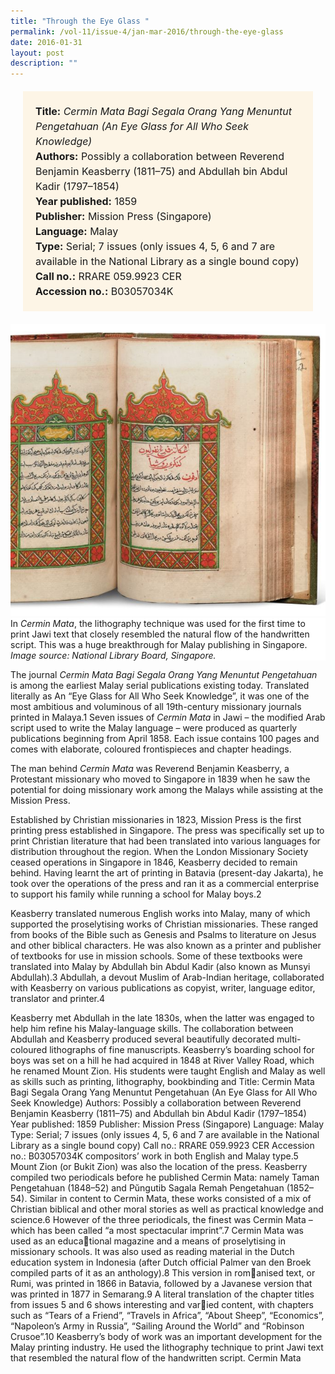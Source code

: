 ```yaml
---
title: "Through the Eye Glass "
permalink: /vol-11/issue-4/jan-mar-2016/through-the-eye-glass
date: 2016-01-31
layout: post
description: ""
---
```

<span style="background-colour: #fdf5e6; padding: 20px; margin: 20px; background:#fdf5e6; display:block; font-size:1rem; line-height:1.5rem;"> 
	<b>Title:</b> <i>Cermin Mata Bagi Segala Orang Yang 
	Menuntut Pengetahuan (An Eye Glass for All Who Seek Knowledge)</i><br>
<b>Authors:</b> Possibly a collaboration between Reverend Benjamin Keasberry (1811–75) and Abdullah bin Abdul Kadir (1797–1854)<br>
<b>Year published:</b> 1859<br>
<b>Publisher:</b> Mission Press (Singapore)<br>
<b>Language:</b> Malay<br>
<b>Type:</b> Serial; 7 issues (only issues 4, 5, 6 and 7 are available in the National Library as a single bound copy)<br>
<b>Call no.:</b> RRARE 059.9923 CER<br>
<b>Accession no.:</b> B03057034K
</span>

<img src="/images/vol-11-issue-4/through-the-eye-glass/E1.JPG">
<div style="background-color: white;">In <i>Cermin Mata</i>, the lithography technique was used for the first time to print Jawi text that closely resembled the natural flow of the handwritten script. This was a huge breakthrough for Malay publishing in Singapore. <i>Image source: National Library Board, Singapore.</i></div>

The journal *Cermin Mata Bagi Segala Orang Yang Menuntut Pengetahuan* is among the earliest Malay serial publications existing today. Translated literally as An “Eye Glass for All Who Seek Knowledge”, it was one of the most ambitious and voluminous of all 19th-century missionary journals printed in Malaya.1 Seven issues of *Cermin Mata* in Jawi – the modified Arab script used to 
write the Malay language – were produced as quarterly publications beginning from April 1858. Each issue contains 100 pages and comes with elaborate, coloured frontispieces and chapter headings.

The man behind *Cermin Mata* was Reverend Benjamin Keasberry, a Protestant missionary who moved to Singapore in 1839 when he saw the potential for doing missionary work among the Malays while assisting at the Mission Press.

Established by Christian missionaries in 1823, Mission Press is the first printing press established in Singapore. The press was specifically set up to print Christian literature that had been translated into various languages for distribution throughout the region. When the London 
Missionary Society ceased operations in Singapore in 1846, Keasberry decided to remain behind. Having learnt the art of printing in Batavia (present-day Jakarta), he took over the operations of the press and ran it as a commercial enterprise to support his family while running a school for Malay boys.2

Keasberry translated numerous English works into Malay, many of which supported the proselytising works of Christian missionaries. These ranged from books of the Bible such as Genesis and Psalms to literature on Jesus and other biblical characters. He was also known as a printer and publisher of textbooks for use in mission schools. Some of these textbooks were translated into 
Malay by Abdullah bin Abdul Kadir (also known as Munsyi Abdullah).3 Abdullah, a devout Muslim of Arab-Indian heritage, collaborated with Keasberry on various publications as copyist, writer, language editor, translator and printer.4

Keasberry met Abdullah in the late 
1830s, when the latter was engaged to 
help him refine his Malay-language skills. 
The collaboration between Abdullah and 
Keasberry produced several beautifully 
decorated multi-coloured lithographs of 
fine manuscripts. 
Keasberry’s boarding school for boys 
was set on a hill he had acquired in 1848 
at River Valley Road, which he renamed 
Mount Zion. His students were taught 
English and Malay as well as skills such 
as printing, lithography, bookbinding and 
Title: Cermin Mata Bagi Segala Orang Yang 
Menuntut Pengetahuan (An Eye Glass for 
All Who Seek Knowledge)
Authors: Possibly a collaboration between 
Reverend Benjamin Keasberry (1811–75) 
and Abdullah bin Abdul Kadir (1797–1854)
Year published: 1859
Publisher: Mission Press (Singapore)
Language: Malay
Type: Serial; 7 issues (only issues 4, 5, 6 
and 7 are available in the National Library 
as a single bound copy)
Call no.: RRARE 059.9923 CER
Accession no.: B03057034K
compositors’ work in both English and 
Malay type.5
 Mount Zion (or Bukit Zion) was 
also the location of the press.
Keasberry compiled two periodicals 
before he published Cermin Mata: namely 
Taman Pengetahuan (1848–52) and Pŭngutib 
Sagala Remah Pengetahuan (1852–54). 
Similar in content to Cermin Mata, these 
works consisted of a mix of Christian biblical 
and other moral stories as well as practical 
knowledge and science.6
 However of the 
three periodicals, the finest was Cermin 
Mata – which has been called “a most 
spectacular imprint”.7
Cermin Mata was used as an educational magazine and a means of proselytising 
in missionary schools. It was also used as 
reading material in the Dutch education 
system in Indonesia (after Dutch official 
Palmer van den Broek compiled parts of 
it as an anthology).8
 This version in romanised text, or Rumi, was printed in 1866 
in Batavia, followed by a Javanese version 
that was printed in 1877 in Semarang.9
 A 
literal translation of the chapter titles from 
issues 5 and 6 shows interesting and varied content, with chapters such as “Tears 
of a Friend”, “Travels in Africa”, “About 
Sheep”, “Economics”, “Napoleon’s Army 
in Russia”, “Sailing Around the World” and 
“Robinson Crusoe”.10
Keasberry’s body of work was an 
important development for the Malay printing 
industry. He used the lithography technique 
to print Jawi text that resembled the natural 
flow of the handwritten script. Cermin Mata
